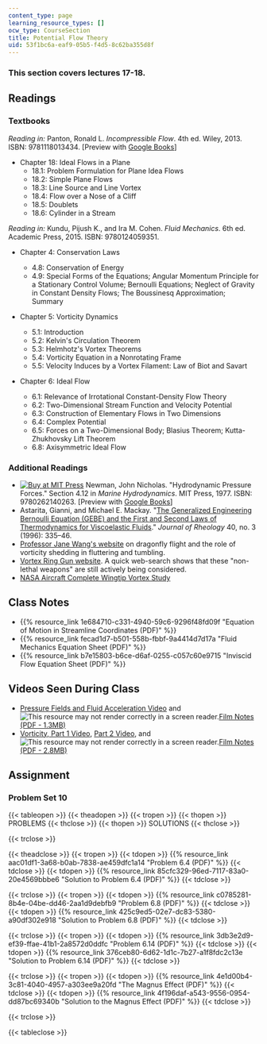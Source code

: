 ```yaml
---
content_type: page
learning_resource_types: []
ocw_type: CourseSection
title: Potential Flow Theory
uid: 53f1bc6a-eaf9-05b5-f4d5-8c62ba355d8f
---
```


### This section covers lectures 17-18.

Readings
--------

### Textbooks

_Reading in:_ Panton, Ronald L. _Incompressible Flow_. 4th ed. Wiley, 2013. ISBN: 9781118013434. \[Preview with [Google Books](http://books.google.com/books?id=sa4eAAAAQBAJ&pg=PAfrontcover)\]

*   Chapter 18: Ideal Flows in a Plane
    *   18.1: Problem Formulation for Plane Idea Flows
    *   18.2: Simple Plane Flows
    *   18.3: Line Source and Line Vortex
    *   18.4: Flow over a Nose of a Cliff
    *   18.5: Doublets
    *   18.6: Cylinder in a Stream

_Reading in:_ Kundu, Pijush K., and Ira M. Cohen. _Fluid Mechanics_. 6th ed. Academic Press, 2015. ISBN: 9780124059351.

*   Chapter 4: Conservation Laws
    *   4.8: Conservation of Energy
    *   4.9: Special Forms of the Equations; Angular Momentum Principle for a Stationary Control Volume; Bernoulli Equations; Neglect of Gravity in Constant Density Flows; The Boussinesq Approximation; Summary

*   Chapter 5: Vorticity Dynamics
    *   5.1: Introduction
    *   5.2: Kelvin's Circulation Theorem
    *   5.3: Helmhotz's Vortex Theorems
    *   5.4: Vorticity Equation in a Nonrotating Frame
    *   5.5: Velocity Induces by a Vortex Filament: Law of Biot and Savart

*   Chapter 6: Ideal Flow
    *   6.1: Relevance of Irrotational Constant-Density Flow Theory
    *   6.2: Two-Dimensional Stream Function and Velocity Potential
    *   6.3: Construction of Elementary Flows in Two Dimensions
    *   6.4: Complex Potential
    *   6.5: Forces on a Two-Dimensional Body; Blasius Theorem; Kutta-Zhukhovsky Lift Theorem
    *   6.8: Axisymmetric Ideal Flow

### Additional Readings

*   [![Buy at MIT Press](/images/mp_logo.gif)](https://mitpress.mit.edu/9780262140263) Newman, John Nicholas. "Hydrodynamic Pressure Forces." Section 4.12 in _Marine Hydrodynamics_. MIT Press, 1977. ISBN: 9780262140263. \[Preview with [Google Books](http://books.google.com/books?id=nj-k_lAmaBYC&pg=PA132=onepage)\]
*   Astarita, Gianni, and Michael E. Mackay. "[The Generalized Engineering Bernoulli Equation (GEBE) and the First and Second Laws of Thermodynamics for Viscoelastic Fluids](http://dx.doi.org/10.1122/1.550746)." _Journal of Rheology_ 40, no. 3 (1996): 335–46.
*   [Professor Jane Wang's website](http://dragonfly.tam.cornell.edu/) on dragonfly flight and the role of vorticity shedding in fluttering and tumbling.
*   [Vortex Ring Gun website](https://defense-update.com/20071205_vortex-ring.html). A quick web-search shows that these "non-lethal weapons" are still actively being considered.
*   [NASA Aircraft Complete Wingtip Vortex Study](http://www.spaceref.com/news/viewpr.html?pid=6940)

Class Notes
-----------

*   {{% resource_link 1e684710-c331-4940-59c6-9296f48fd09f "Equation of Motion in Streamline Coordinates (PDF)" %}}
*   {{% resource_link fecad1d7-b501-558b-fbbf-9a4414d7d17a "Fluid Mechanics Equation Sheet (PDF)" %}}
*   {{% resource_link b7e15803-b6ce-d6af-0255-c057c60e9715 "Inviscid Flow Equation Sheet (PDF)" %}}

Videos Seen During Class
------------------------

*   [Pressure Fields and Fluid Acceleration Video](https://youtu.be/LI9Mi1KhFTs) and ![This resource may not render correctly in a screen reader.](/images/inacessible.gif)[Film Notes (PDF - 1.3MB)](http://web.mit.edu/hml/ncfmf/06PFFA.pdf)
*   [Vorticity, Part 1 Video](https://youtu.be/loCLkcYEWD4), [Part 2 Video](https://youtu.be/h6bmrRFYFbc), and ![This resource may not render correctly in a screen reader.](/images/inacessible.gif)[Film Notes (PDF - 2.8MB)](http://web.mit.edu/hml/ncfmf/09VOR.pdf)

Assignment
----------

### Problem Set 10

{{< tableopen >}}
{{< theadopen >}}
{{< tropen >}}
{{< thopen >}}
PROBLEMS
{{< thclose >}}
{{< thopen >}}
SOLUTIONS
{{< thclose >}}

{{< trclose >}}

{{< theadclose >}}
{{< tropen >}}
{{< tdopen >}}
{{% resource_link aac01df1-3a68-b0ab-7838-ae459dfc1a14 "Problem 6.4 (PDF)" %}}
{{< tdclose >}}
{{< tdopen >}}
{{% resource_link 85cfc329-96ed-7117-83a0-20e4569bbbe6 "Solution to Problem 6.4 (PDF)" %}}
{{< tdclose >}}

{{< trclose >}}
{{< tropen >}}
{{< tdopen >}}
{{% resource_link c0785281-8b4e-04be-dd46-2aa1d9debfb9 "Problem 6.8 (PDF)" %}}
{{< tdclose >}}
{{< tdopen >}}
{{% resource_link 425c9ed5-02e7-dc83-5380-a90df302e918 "Solution to Problem 6.8 (PDF)" %}}
{{< tdclose >}}

{{< trclose >}}
{{< tropen >}}
{{< tdopen >}}
{{% resource_link 3db3e2d9-ef39-ffae-41b1-2a8572d0ddfc "Problem 6.14 (PDF)" %}}
{{< tdclose >}}
{{< tdopen >}}
{{% resource_link 376ceb80-6d62-1d1c-7b27-a1f8fdc2c13e "Solution to Problem 6.14 (PDF)" %}}
{{< tdclose >}}

{{< trclose >}}
{{< tropen >}}
{{< tdopen >}}
{{% resource_link 4e1d00b4-3c81-4040-4957-a303ee9a20fd "The Magnus Effect (PDF)" %}}
{{< tdclose >}}
{{< tdopen >}}
{{% resource_link 4f196daf-a543-9556-0954-dd87bc69340b "Solution to the Magnus Effect (PDF)" %}}
{{< tdclose >}}

{{< trclose >}}

{{< tableclose >}}